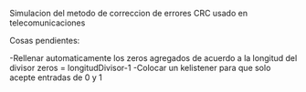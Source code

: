 Simulacion del metodo de correccion de errores CRC usado en telecomunicaciones

Cosas pendientes:

-Rellenar automaticamente los zeros agregados de acuerdo a la longitud del divisor
zeros = longitudDivisor-1
-Colocar un kelistener para que solo acepte entradas de 0 y 1
